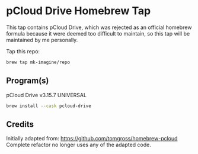 # pCloud Drive Homebrew Tap

This tap contains pCloud Drive, which was rejected as an official homebrew formula because it were deemed too difficult to maintain, so this tap will be maintained by me personally.

Tap this repo:
```bash
brew tap mk-imagine/repo
```

## Program(s)

pCloud Drive v3.15.7 UNIVERSAL
```bash
brew install --cask pcloud-drive
```

## Credits

Initially adapted from: https://github.com/tomgross/homebrew-pcloud
Complete refactor no longer uses any of the adapted code.
